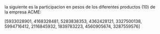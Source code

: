 la siguiente es la participacion en pesos de los diferentes productos (10) de la empresa ACME:

[5933028901, 4168328481, 5283838353, 4362428121, 3327500138, 5994716412, 2116845932, 1839783223, 4560905674, 3287559576]
